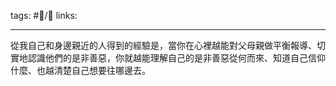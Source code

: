 tags: #📝️/🌲️ 
links: 

---
從我自己和身邊親近的人得到的經驗是，當你在心裡越能對父母親做平衡報導、切實地認識他們的是非善惡，你就越能理解自己的是非善惡從何而來、知道自己信仰什麼、也越清楚自己想要往哪邊去。
